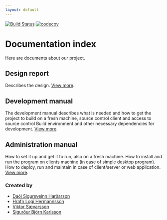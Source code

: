 ```yaml
---
layout: default
---
```


[![Build Status](https://travis-ci.org/hopur0/TicTacToe.svg?branch=master)](https://travis-ci.org/hopur0/TicTacToe)
[![codecov](https://codecov.io/gh/hopur0/TicTacToe/branch/master/graph/badge.svg)](https://codecov.io/gh/hopur0/TicTacToe)
# Documentation index
Here are documents about our project.

## [](#design-report)Design report
Describes the design.
[View more](DesignReport).

## [](#development-manual)Development manual
The development manual describes what is needed and how to get the project to build on a fresh machine, source control client and access to source control Build environment and other necessary dependencies for development.
[View more](DevelopmentManual).

## [](#administration-manual)Administration manual
How to set it up and get it to run, also on a fresh machine. How to install and run the program on clients machine (in case of simple desktop program). How to deploy, run and maintain
in case of client/server or web application.
[View more](AdministrationManual).

### Created by
- [Daði Sigursveinn Harðarson](https://github.com/dadisigursveinn)  
- [Hrafn Logi Hermannsson](https://github.com/hrafnlogi)  
- [Viktor Sævarsson](https://github.com/siggibk)  
- [Sigurður Björn Karlsson](https://github.com/Fanarito)
